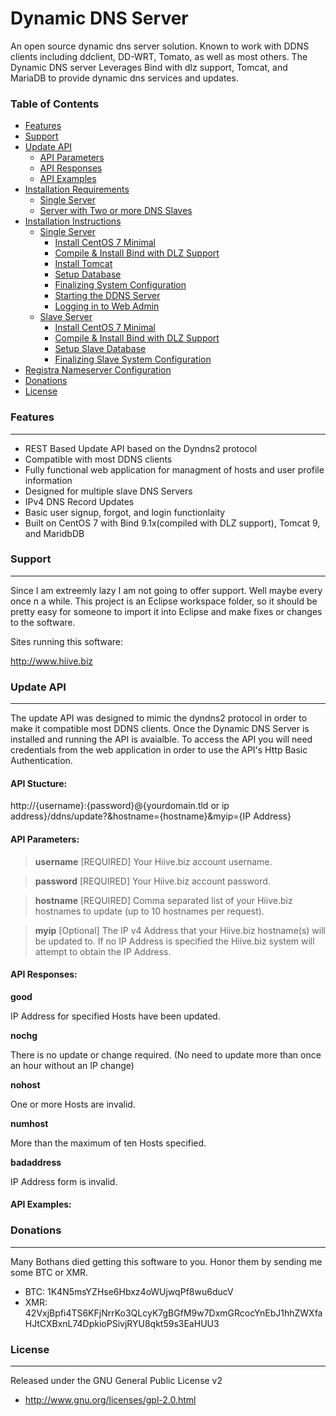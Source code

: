 Dynamic DNS Server
==================

An open source dynamic dns server solution. Known to work with DDNS clients including ddclient, DD-WRT, Tomato, as well as most others. The Dynamic DNS server Leverages Bind with dlz support, Tomcat, and MariaDB to provide dynamic dns services and updates.   



### Table of Contents
* [Features](#features)
* [Support](#support)
* [Update API](#update-api)
  * [API Parameters](#api-parameters)
  * [API Responses](#api-responses)
  * [API Examples](#api-examples)
* [Installation Requirements](#requirements)
  * [Single Server](#requirements-single)
  * [Server with Two or more DNS Slaves](#requirements-mutiple)
* [Installation Instructions](#install)
  * [Single Server](#basic-install)
    * [Install CentOS 7 Minimal](#4-start-the-pool)
    * [Compile & Install Bind with DLZ Support](#5-host-the-front-end)
    * [Install Tomcat](#6-customize-your-website)
    * [Setup Database](#4-start-the-pool)
    * [Finalizing System Configuration](#4-start-the-pool)
    * [Starting the DDNS Server](#4-start-the-pool)
    * [Logging in to Web Admin](#4-start-the-pool)
  * [Slave Server](#slave-install)
    * [Install CentOS 7 Minimal](#4-start-the-pool)
    * [Compile & Install Bind with DLZ Support](#5-host-the-front-end)
    * [Setup Slave Database](#4-start-the-pool)
    * [Finalizing Slave System Configuration](#4-start-the-pool)
* [Registra Nameserver Configuration](#registra)
* [Donations](#donations)
* [License](#license)



### Features
-------------

* REST Based Update API based on the Dyndns2 protocol
* Compatible with most DDNS clients
* Fully functional web application for managment of hosts and user profile information
* Designed for multiple slave DNS Servers
* IPv4 DNS Record Updates
* Basic user signup, forgot, and login functionlaity
* Built on CentOS 7 with Bind 9.1x(compiled with DLZ support), Tomcat 9, and MaridbDB


### Support
------------

Since I am extreemly lazy I am not going to offer support. Well maybe every once n a while. This project is an Eclipse workspace folder, so it should be pretty easy for someone to import it into Eclipse and make fixes or changes to the software.

Sites running this software:

http://www.hiive.biz


### Update API
------------

The update API was designed to mimic the dyndns2 protocol in order to make it compatible most DDNS clients. Once the Dynamic DNS Server is installed and running the API is avaialble. To access the API you will need credentials from the web application in order to use the API's Http Basic Authentication. 

#### API Stucture:

http://{username}:{password}@{yourdomain.tld or ip address}/ddns/update?&hostname={hostname}&myip={IP Address}


  #### API Parameters:

  > **username** [REQUIRED]
  > Your Hiive.biz account username.


  > **password** [REQUIRED]
  > Your Hiive.biz account password.


  > **hostname** [REQUIRED]
  > Comma separated list of your Hiive.biz hostnames to update (up to 10 hostnames per request).


  > **myip** [Optional]
  > The IP v4 Address that your Hiive.biz hostname(s) will be updated to. If no IP Address is specified the Hiive.biz system will attempt to obtain the IP Address.



#### API Responses:


**good**

IP Address for specified Hosts have been updated.

**nochg**

There is no update or change required. (No need to update more than once an hour without an IP change)

**nohost**

One or more Hosts are invalid.

**numhost**

More than the maximum of ten Hosts specified.

**badaddress**

IP Address form is invalid.


#### API Examples:



### Donations
-------------

Many Bothans died getting this software to you. Honor them by sending me some BTC or XMR.

 * BTC: 1K4N5msYZHse6Hbxz4oWUjwqPf8wu6ducV
 * XMR: 42VxjBpfi4TS6KFjNrrKo3QLcyK7gBGfM9w7DxmGRcocYnEbJ1hhZWXfaHJtCXBxnL74DpkioPSivjRYU8qkt59s3EaHUU3


### License
-----------

Released under the GNU General Public License v2

 * http://www.gnu.org/licenses/gpl-2.0.html
